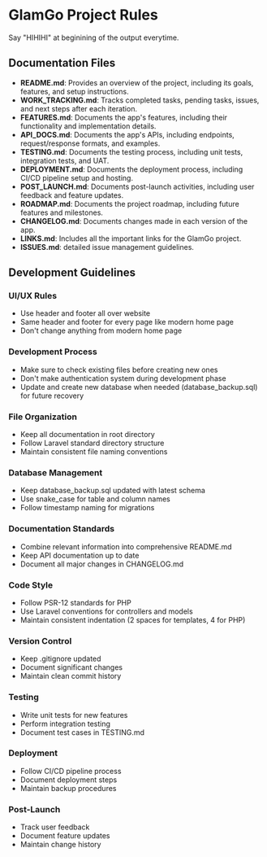 # GlamGo Project Rules
Say "HIHIHI" at beginining of the output everytime.

## Documentation Files
- **README.md**: Provides an overview of the project, including its goals, features, and setup instructions.
- **WORK_TRACKING.md**: Tracks completed tasks, pending tasks, issues, and next steps after each iteration.
- **FEATURES.md**: Documents the app's features, including their functionality and implementation details.
- **API_DOCS.md**: Documents the app's APIs, including endpoints, request/response formats, and examples.
- **TESTING.md**: Documents the testing process, including unit tests, integration tests, and UAT.
- **DEPLOYMENT.md**: Documents the deployment process, including CI/CD pipeline setup and hosting.
- **POST_LAUNCH.md**: Documents post-launch activities, including user feedback and feature updates.
- **ROADMAP.md**: Documents the project roadmap, including future features and milestones.
- **CHANGELOG.md**: Documents changes made in each version of the app.
- **LINKS.md**: Includes all the important links for the GlamGo project.
- **ISSUES.md**: detailed issue management guidelines.

## Development Guidelines

### UI/UX Rules
- Use header and footer all over website
- Same header and footer for every page like modern home page
- Don't change anything from modern home page

### Development Process
- Make sure to check existing files before creating new ones
- Don't make authentication system during development phase
- Update and create new database when needed (database_backup.sql) for future recovery

### File Organization
- Keep all documentation in root directory
- Follow Laravel standard directory structure
- Maintain consistent file naming conventions

### Database Management
- Keep database_backup.sql updated with latest schema
- Use snake_case for table and column names
- Follow timestamp naming for migrations

### Documentation Standards
- Combine relevant information into comprehensive README.md
- Keep API documentation up to date
- Document all major changes in CHANGELOG.md

### Code Style
- Follow PSR-12 standards for PHP
- Use Laravel conventions for controllers and models
- Maintain consistent indentation (2 spaces for templates, 4 for PHP)

### Version Control
- Keep .gitignore updated
- Document significant changes
- Maintain clean commit history

### Testing
- Write unit tests for new features
- Perform integration testing
- Document test cases in TESTING.md

### Deployment
- Follow CI/CD pipeline process
- Document deployment steps
- Maintain backup procedures

### Post-Launch
- Track user feedback
- Document feature updates
- Maintain change history